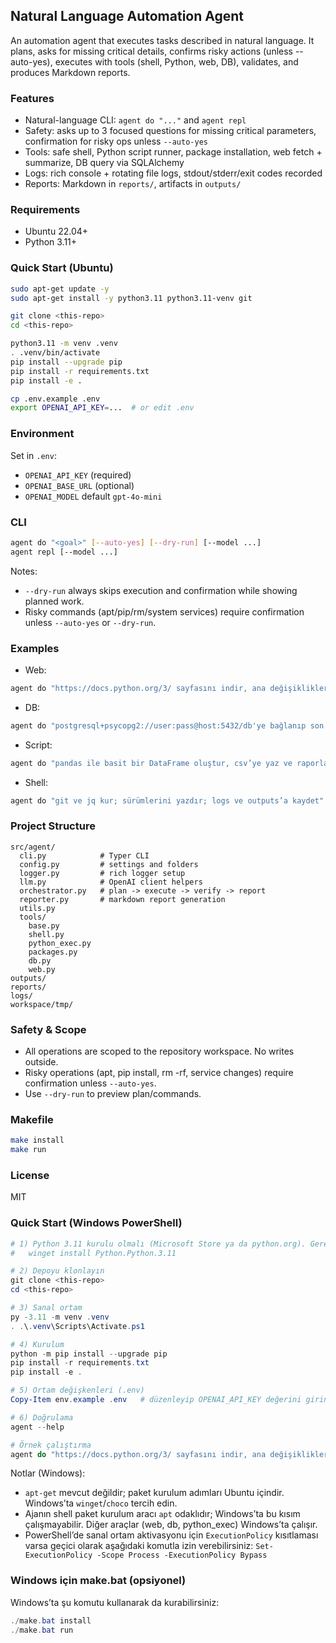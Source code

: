 ## Natural Language Automation Agent

An automation agent that executes tasks described in natural language. It plans, asks for missing critical details, confirms risky actions (unless --auto-yes), executes with tools (shell, Python, web, DB), validates, and produces Markdown reports.

### Features
- Natural-language CLI: `agent do "..."` and `agent repl`
- Safety: asks up to 3 focused questions for missing critical parameters, confirmation for risky ops unless `--auto-yes`
- Tools: safe shell, Python script runner, package installation, web fetch + summarize, DB query via SQLAlchemy
- Logs: rich console + rotating file logs, stdout/stderr/exit codes recorded
- Reports: Markdown in `reports/`, artifacts in `outputs/`

### Requirements
- Ubuntu 22.04+
- Python 3.11+

### Quick Start (Ubuntu)
```bash
sudo apt-get update -y
sudo apt-get install -y python3.11 python3.11-venv git

git clone <this-repo>
cd <this-repo>

python3.11 -m venv .venv
. .venv/bin/activate
pip install --upgrade pip
pip install -r requirements.txt
pip install -e .

cp .env.example .env
export OPENAI_API_KEY=...  # or edit .env
```

### Environment
Set in `.env`:
- `OPENAI_API_KEY` (required)
- `OPENAI_BASE_URL` (optional)
- `OPENAI_MODEL` default `gpt-4o-mini`

### CLI
```bash
agent do "<goal>" [--auto-yes] [--dry-run] [--model ...]
agent repl [--model ...]
```

Notes:
- `--dry-run` always skips execution and confirmation while showing planned work.
- Risky commands (apt/pip/rm/system services) require confirmation unless `--auto-yes` or `--dry-run`.

### Examples
- Web:
```bash
agent do "https://docs.python.org/3/ sayfasını indir, ana değişiklikleri 10 maddede özetle" --auto-yes
```
- DB:
```bash
agent do "postgresql+psycopg2://user:pass@host:5432/db'ye bağlanıp son 30 gün siparişlerini gün bazında say, CSV ve rapor üret"
```
- Script:
```bash
agent do "pandas ile basit bir DataFrame oluştur, csv’ye yaz ve raporla"
```
- Shell:
```bash
agent do "git ve jq kur; sürümlerini yazdır; logs ve outputs’a kaydet"
```

### Project Structure
```
src/agent/
  cli.py            # Typer CLI
  config.py         # settings and folders
  logger.py         # rich logger setup
  llm.py            # OpenAI client helpers
  orchestrator.py   # plan -> execute -> verify -> report
  reporter.py       # markdown report generation
  utils.py
  tools/
    base.py
    shell.py
    python_exec.py
    packages.py
    db.py
    web.py
outputs/
reports/
logs/
workspace/tmp/
```

### Safety & Scope
- All operations are scoped to the repository workspace. No writes outside.
- Risky operations (apt, pip install, rm -rf, service changes) require confirmation unless `--auto-yes`.
- Use `--dry-run` to preview plan/commands.

### Makefile
```bash
make install
make run
```

### License
MIT

### Quick Start (Windows PowerShell)
```powershell
# 1) Python 3.11 kurulu olmalı (Microsoft Store ya da python.org). Gerekirse:
#   winget install Python.Python.3.11

# 2) Depoyu klonlayın
git clone <this-repo>
cd <this-repo>

# 3) Sanal ortam
py -3.11 -m venv .venv
. .\.venv\Scripts\Activate.ps1

# 4) Kurulum
python -m pip install --upgrade pip
pip install -r requirements.txt
pip install -e .

# 5) Ortam değişkenleri (.env)
Copy-Item env.example .env   # düzenleyip OPENAI_API_KEY değerini girin

# 6) Doğrulama
agent --help

# Örnek çalıştırma
agent do "https://docs.python.org/3/ sayfasını indir, ana değişiklikleri 10 maddede özetle" --auto-yes
```

Notlar (Windows):
- `apt-get` mevcut değildir; paket kurulum adımları Ubuntu içindir. Windows’ta `winget`/`choco` tercih edin.
- Ajanın shell paket kurulum aracı `apt` odaklıdır; Windows’ta bu kısım çalışmayabilir. Diğer araçlar (web, db, python_exec) Windows’ta çalışır.
- PowerShell’de sanal ortam aktivasyonu için `ExecutionPolicy` kısıtlaması varsa geçici olarak aşağıdaki komutla izin verebilirsiniz:
  `Set-ExecutionPolicy -Scope Process -ExecutionPolicy Bypass`

### Windows için make.bat (opsiyonel)
Windows’ta şu komutu kullanarak da kurabilirsiniz:
```powershell
./make.bat install
./make.bat run
```


